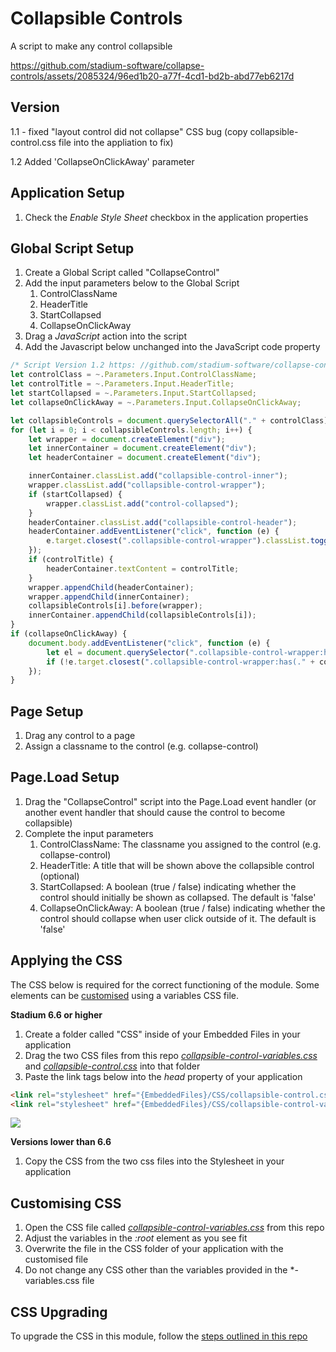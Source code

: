 # Collapsible Controls
A script to make any control collapsible

https://github.com/stadium-software/collapse-controls/assets/2085324/96ed1b20-a77f-4cd1-bd2b-abd77eb6217d

## Version
1.1 - fixed "layout control did not collapse" CSS bug (copy collapsible-control.css file into the appliation to fix)

1.2 Added 'CollapseOnClickAway' parameter

## Application Setup
1. Check the *Enable Style Sheet* checkbox in the application properties

## Global Script Setup
1. Create a Global Script called "CollapseControl"
2. Add the input parameters below to the Global Script
   1. ControlClassName
   2. HeaderTitle
   3. StartCollapsed
   4. CollapseOnClickAway
3. Drag a *JavaScript* action into the script
4. Add the Javascript below unchanged into the JavaScript code property
```javascript
/* Script Version 1.2 https: //github.com/stadium-software/collapse-controls */
let controlClass = ~.Parameters.Input.ControlClassName;
let controlTitle = ~.Parameters.Input.HeaderTitle;
let startCollapsed = ~.Parameters.Input.StartCollapsed;
let collapseOnClickAway = ~.Parameters.Input.CollapseOnClickAway;

let collapsibleControls = document.querySelectorAll("." + controlClass);
for (let i = 0; i < collapsibleControls.length; i++) {
    let wrapper = document.createElement("div");
    let innerContainer = document.createElement("div");
    let headerContainer = document.createElement("div");

    innerContainer.classList.add("collapsible-control-inner");
    wrapper.classList.add("collapsible-control-wrapper");
    if (startCollapsed) {
        wrapper.classList.add("control-collapsed");
    }
    headerContainer.classList.add("collapsible-control-header");
    headerContainer.addEventListener("click", function (e) {
        e.target.closest(".collapsible-control-wrapper").classList.toggle("control-collapsed");
    });
    if (controlTitle) {
        headerContainer.textContent = controlTitle;
    }
    wrapper.appendChild(headerContainer);
    wrapper.appendChild(innerContainer);
    collapsibleControls[i].before(wrapper);
    innerContainer.appendChild(collapsibleControls[i]);
}
if (collapseOnClickAway) {
    document.body.addEventListener("click", function (e) {
        let el = document.querySelector(".collapsible-control-wrapper:has(." + controlClass + ")");
        if (!e.target.closest(".collapsible-control-wrapper:has(." + controlClass + ")") && el) document.querySelector(".collapsible-control-wrapper:has(." + controlClass + ")").classList.add("control-collapsed");
    });
}
```

## Page Setup
1. Drag any control to a page
2. Assign a classname to the control (e.g. collapse-control)

## Page.Load Setup
1. Drag the "CollapseControl" script into the Page.Load event handler (or another event handler that should cause the control to become collapsible)
2. Complete the input parameters
   1. ControlClassName: The classname you assigned to the control  (e.g. collapse-control)
   2. HeaderTitle: A title that will be shown above the collapsible control (optional)
   3. StartCollapsed: A boolean (true / false) indicating whether the control should initially be shown as collapsed. The default is 'false'
   4. CollapseOnClickAway: A boolean (true / false) indicating whether the control should collapse when user click outside of it. The default is 'false'

## Applying the CSS
The CSS below is required for the correct functioning of the module. Some elements can be [customised](#customising-css) using a variables CSS file. 

**Stadium 6.6 or higher**
1. Create a folder called "CSS" inside of your Embedded Files in your application
2. Drag the two CSS files from this repo [*collapsible-control-variables.css*](collapsible-control-variables.css) and [*collapsible-control.css*](collapsible-control.css) into that folder
3. Paste the link tags below into the *head* property of your application
```html
<link rel="stylesheet" href="{EmbeddedFiles}/CSS/collapsible-control.css">
<link rel="stylesheet" href="{EmbeddedFiles}/CSS/collapsible-control-variables.css">
``` 

![](images/ApplicationHeadProp.png)

**Versions lower than 6.6**
1. Copy the CSS from the two css files into the Stylesheet in your application

## Customising CSS
1. Open the CSS file called [*collapsible-control-variables.css*](collapsible-control-variables.css) from this repo
2. Adjust the variables in the *:root* element as you see fit
3. Overwrite the file in the CSS folder of your application with the customised file
4. Do not change any CSS other than the variables provided in the *-variables.css file

## CSS Upgrading
To upgrade the CSS in this module, follow the [steps outlined in this repo](https://github.com/stadium-software/samples-upgrading)
